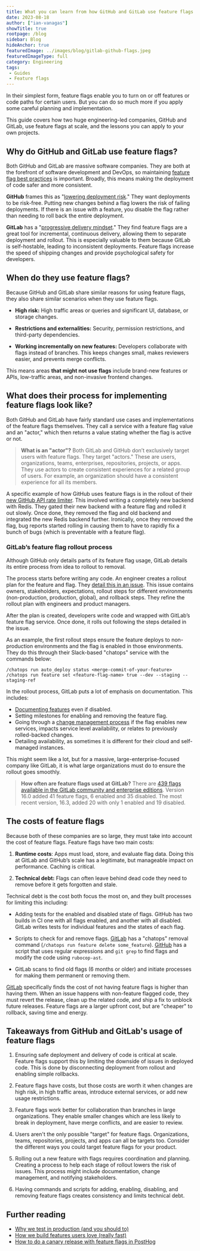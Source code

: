 ```yaml
---
title: What you can learn from how GitHub and GitLab use feature flags
date: 2023-08-18
author: ["ian-vanagas"]
showTitle: true
rootpage: /blog
sidebar: Blog
hideAnchor: true
featuredImage: ../images/blog/gitlab-github-flags.jpeg
featuredImageType: full
category: Engineering
tags:
 - Guides
 - Feature flags
---
```


In their simplest form, feature flags enable you to turn on or off features or code paths for certain users. But you can do so much more if you apply some careful planning and implementation.

This guide covers how two huge engineering-led companies, GitHub and GitLab, use feature flags at scale, and the lessons you can apply to your own projects.

## Why do GitHub and GitLab use feature flags?

Both GitHub and GitLab are massive software companies. They are both at the forefront of software development and DevOps, so maintaining [feature flag best practices](/blog/feature-flag-best-practices) is important. Broadly, this means making the deployment of code safer and more consistent.

**GitHub** frames this as "[lowering deployment risk](https://github.blog/2021-04-27-ship-code-faster-safer-feature-flags/#reducing-deployment-risk)." They want deployments to be risk-free. Putting new changes behind a flag lowers the risk of failing deployments. If there is an issue with a feature, you disable the flag rather than needing to roll back the entire deployment.

**GitLab** has a "[progressive delivery mindset](https://about.gitlab.com/blog/2019/08/06/feature-flags-continuous-delivery/)." They find feature flags are a great tool for incremental, continuous delivery, allowing them to separate deployment and rollout. This is especially valuable to them because GitLab is self-hostable, leading to inconsistent deployments. Feature flags increase the speed of shipping changes and provide psychological safety for developers.

## When do they use feature flags?

Because GitHub and GitLab share similar reasons for using feature flags, they also share similar scenarios when they use feature flags.

- **High risk:** High traffic areas or queries and significant UI, database, or storage changes.

- **Restrictions and externalities:** Security, permission restrictions, and third-party dependencies.

- **Working incrementally on new features:** Developers collaborate with flags instead of branches. This keeps changes small, makes reviewers easier, and prevents merge conflicts.

This means areas **that might not use flags** include brand-new features or APIs, low-traffic areas, and non-invasive frontend changes.

## What does their process for implementing feature flags look like?

Both GitHub and GitLab have fairly standard use cases and implementations of the feature flags themselves. They call a service with a feature flag value and an "actor," which then returns a value stating whether the flag is active or not.

> **What is an "actor"?** Both GitLab and GitHub don’t exclusively target users with feature flags. They target "actors." These are users, organizations, teams, enterprises, repositories, projects, or apps. They use actors to create consistent experiences for a related group of users. For example, an organization should have a consistent experience for all its members.

A specific example of how GitHub uses feature flags is in the rollout of their [new GitHub API rate limiter](https://github.blog/2021-04-05-how-we-scaled-github-api-sharded-replicated-rate-limiter-redis/). This involved writing a completely new backend with Redis. They gated their new backend with a feature flag and rolled it out slowly. Once done, they removed the flag and old backend and integrated the new Redis backend further. Ironically, once they removed the flag, bug reports started rolling in causing them to have to rapidly fix a bunch of bugs (which is preventable with a feature flag). 

### GitLab’s feature flag rollout process

Although GitHub only details parts of its feature flag usage, GitLab details its entire process from idea to rollout to removal. 

The process starts before writing any code. An engineer creates a rollout plan for the feature and flag. They [detail this in an issue](https://gitlab.com/gitlab-org/gitlab/-/blob/master/.gitlab/issue_templates/Feature%20Flag%20Roll%20Out.md). This issue contains owners, stakeholders, expectations, rollout steps for different environments (non-production, production, global), and rollback steps. They refine the rollout plan with engineers and product managers.

After the plan is created, developers write code and wrapped with GitLab’s feature flag service. Once done, it rolls out following the steps detailed in the issue. 

As an example, the first rollout steps ensure the feature deploys to non-production environments and the flag is enabled in those environments. They do this through their Slack-based "chatops" service with the commands below:

```
/chatops run auto_deploy status <merge-commit-of-your-feature>
/chatops run feature set <feature-flag-name> true --dev --staging --staging-ref
```

In the rollout process, GitLab puts a lot of emphasis on documentation. This includes:

- [Documenting features](https://docs.gitlab.com/ee/development/documentation/feature_flags.html) even if disabled.
- Setting milestones for enabling and removing the feature flag.
- Going through a [change management process](https://about.gitlab.com/handbook/engineering/infrastructure/change-management/#feature-flags-and-the-change-management-process) if the flag enables new services, impacts service level availability, or relates to previously rolled-backed changes.
- Detailing availability, as sometimes it is different for their cloud and self-managed instances.

This might seem like a lot, but for a massive, large-enterprise-focused company like GitLab, it is what large organizations must do to ensure the rollout goes smoothly.

> **How often are feature flags used at GitLab?** There are [439 flags available in the GitLab community and enterprise editions](https://docs.gitlab.com/ee/user/feature_flags.html). Version 16.0 added 41 feature flags, 6 enabled and 35 disabled. The most recent version, 16.3, added 20 with only 1 enabled and 19 disabled.

## The costs of feature flags

Because both of these companies are so large, they must take into account the cost of feature flags. Feature flags have two main costs:

1. **Runtime costs**: Apps must load, store, and evaluate flag data. Doing this at GitLab and GitHub’s scale has a legitimate, but manageable impact on performance. Caching is critical.

2. **Technical debt:** Flags can often leave behind dead code they need to remove before it gets forgotten and stale.

Technical debt is the cost both focus the most on, and they built processes for limiting this including:

- Adding tests for the enabled and disabled state of flags. GitHub has two builds in CI one with all flags enabled, and another with all disabled. GitLab writes tests for individual features and the states of each flag.

- Scripts to check for and remove flags. [GitLab](https://docs.gitlab.com/ee/development/feature_flags/controls.html/#cleanup-chatops) has a "chatops" removal command (`/chatops run feature delete some_feature`). [GitHub](https://github.blog/2021-04-27-ship-code-faster-safer-feature-flags/#the-cost-of-a-feature-flag) has a script that uses regular expressions and `git grep` to find flags and modify the code using `rubocop-ast`.

- GitLab scans to find old flags (6 months or older) and initiate processes for making them permanent or removing them.

[GitLab](https://about.gitlab.com/handbook/product-development-flow/feature-flag-lifecycle/#the-cost-of-feature-flags) specifically finds the cost of not having feature flags is higher than having them. When an issue happens with non-feature flagged code, they must revert the release, clean up the related code, and ship a fix to unblock future releases. Feature flags are a larger upfront cost, but are "cheaper" to rollback, saving time and energy. 

## Takeaways from GitHub and GitLab's usage of feature flags

1. Ensuring safe deployment and delivery of code is critical at scale. Feature flags support this by limiting the downside of issues in deployed code. This is done by disconnecting deployment from rollout and enabling simple rollbacks. 

2. Feature flags have costs, but those costs are worth it when changes are high risk, in high traffic areas, introduce external services, or add new usage restrictions.

3. Feature flags work better for collaboration than branches in large organizations. They enable smaller changes which are less likely to break in deployment, have merge conflicts, and are easier to review.

4. Users aren't the only possible "target" for feature flags. Organizations, teams, repositories, projects, and apps can all be targets too. Consider the different ways you could target feature flags for your product.

5. Rolling out a new feature with flags requires coordination and planning. Creating a process to help each stage of rollout lowers the risk of issues. This process might include documentation, change management, and notifying stakeholders.

6. Having commands and scripts for adding, enabling, disabling, and removing feature flags creates consistency and limits technical debt.

## Further reading

- [Why we test in production (and you should to)](/blog/testing-in-production)
- [How we build features users love (really fast)](/blog/measuring-feature-success)
- [How to do a canary release with feature flags in PostHog](/tutorials/canary-release)
